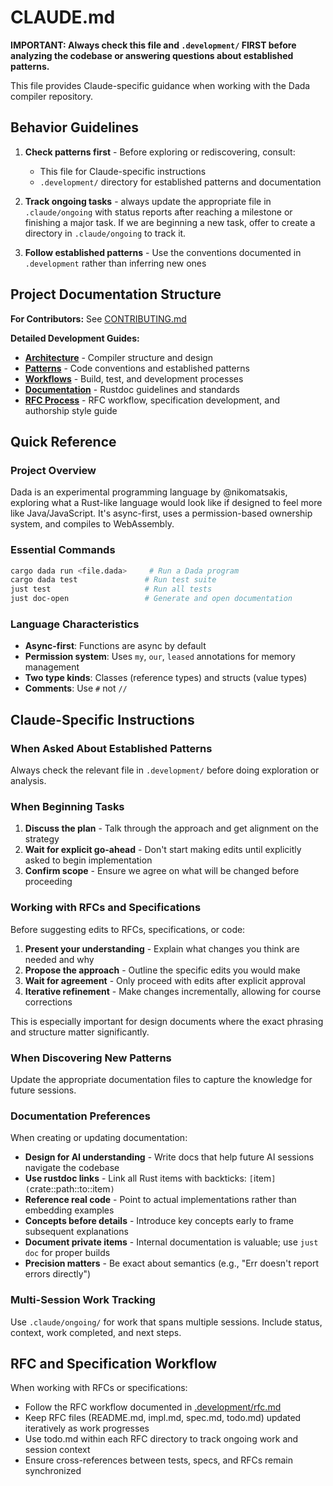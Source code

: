# CLAUDE.md

**IMPORTANT: Always check this file and `.development/` FIRST before analyzing the codebase or answering questions about established patterns.**

This file provides Claude-specific guidance when working with the Dada compiler repository.

## Behavior Guidelines

1. **Check patterns first** - Before exploring or rediscovering, consult:
   - This file for Claude-specific instructions
   - `.development/` directory for established patterns and documentation

2. **Track ongoing tasks** - always update the appropriate file in `.claude/ongoing` with status reports after reaching a milestone or finishing a major task. If we are beginning a new task, offer to create a directory in `.claude/ongoing` to track it.

3. **Follow established patterns** - Use the conventions documented in `.development` rather than inferring new ones

## Project Documentation Structure

**For Contributors:** See [CONTRIBUTING.md](CONTRIBUTING.md)

**Detailed Development Guides:**
- [**Architecture**](.development/architecture.md) - Compiler structure and design
- [**Patterns**](.development/patterns.md) - Code conventions and established patterns  
- [**Workflows**](.development/workflows.md) - Build, test, and development processes
- [**Documentation**](.development/documentation.md) - Rustdoc guidelines and standards
- [**RFC Process**](.development/rfc.md) - RFC workflow, specification development, and authorship style guide

## Quick Reference

### Project Overview
Dada is an experimental programming language by @nikomatsakis, exploring what a Rust-like language would look like if designed to feel more like Java/JavaScript. It's async-first, uses a permission-based ownership system, and compiles to WebAssembly.

### Essential Commands
```bash
cargo dada run <file.dada>     # Run a Dada program
cargo dada test               # Run test suite  
just test                     # Run all tests
just doc-open                 # Generate and open documentation
```

### Language Characteristics
- **Async-first**: Functions are async by default
- **Permission system**: Uses `my`, `our`, `leased` annotations for memory management
- **Two type kinds**: Classes (reference types) and structs (value types)
- **Comments**: Use `#` not `//`

## Claude-Specific Instructions

### When Asked About Established Patterns
Always check the relevant file in `.development/` before doing exploration or analysis.

### When Beginning Tasks
1. **Discuss the plan** - Talk through the approach and get alignment on the strategy
2. **Wait for explicit go-ahead** - Don't start making edits until explicitly asked to begin implementation
3. **Confirm scope** - Ensure we agree on what will be changed before proceeding

### Working with RFCs and Specifications
Before suggesting edits to RFCs, specifications, or code:
1. **Present your understanding** - Explain what changes you think are needed and why
2. **Propose the approach** - Outline the specific edits you would make
3. **Wait for agreement** - Only proceed with edits after explicit approval
4. **Iterative refinement** - Make changes incrementally, allowing for course corrections

This is especially important for design documents where the exact phrasing and structure matter significantly.

### When Discovering New Patterns
Update the appropriate documentation files to capture the knowledge for future sessions.

### Documentation Preferences
When creating or updating documentation:
- **Design for AI understanding** - Write docs that help future AI sessions navigate the codebase
- **Use rustdoc links** - Link all Rust items with backticks: `[`item`](`crate::path::to::item`)`  
- **Reference real code** - Point to actual implementations rather than embedding examples
- **Concepts before details** - Introduce key concepts early to frame subsequent explanations
- **Document private items** - Internal documentation is valuable; use `just doc` for proper builds
- **Precision matters** - Be exact about semantics (e.g., "Err doesn't report errors directly")

### Multi-Session Work Tracking
Use `.claude/ongoing/` for work that spans multiple sessions. Include status, context, work completed, and next steps.

## RFC and Specification Workflow

When working with RFCs or specifications:
- Follow the RFC workflow documented in [.development/rfc.md](.development/rfc.md)
- Keep RFC files (README.md, impl.md, spec.md, todo.md) updated iteratively as work progresses
- Use todo.md within each RFC directory to track ongoing work and session context
- Ensure cross-references between tests, specs, and RFCs remain synchronized